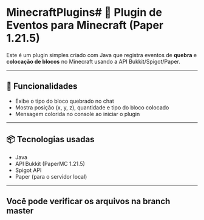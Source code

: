 # MinecraftPlugins# 🧱 Plugin de Eventos para Minecraft (Paper 1.21.5)

Este é um plugin simples criado com Java que registra eventos de **quebra** e **colocação de blocos** no Minecraft usando a API Bukkit/Spigot/Paper.

---

## 🚀 Funcionalidades

- Exibe o tipo do bloco quebrado no chat
- Mostra posição (x, y, z), quantidade e tipo do bloco colocado
- Mensagem colorida no console ao iniciar o plugin

---

## 📦 Tecnologias usadas

- Java
- API Bukkit (PaperMC 1.21.5)
- Spigot API
- Paper (para o servidor local)

---

## Você pode verificar os arquivos na branch **master**
